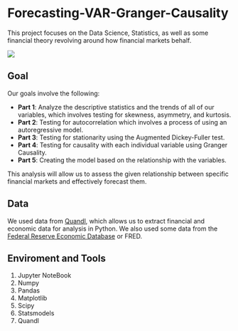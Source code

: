 # Forecasting-VAR-Granger-Causality

This project focuses on the Data Science, Statistics, as well as some financial theory revolving around how financial markets behalf. 

![](https://kidquant.com/post/images/financial_markets.png)

## Goal

Our goals involve the following:

- **Part 1**: Analyze the descriptive statistics and the trends of all of our variables, which involves testing for skewness, asymmetry, and kurtosis.
- **Part 2**: Testing for autocorrelation which involves a process of using an autoregressive model.
- **Part 3**: Testing for stationarity using the Augmented Dickey-Fuller test.
- **Part 4**: Testing for causality with each individual variable using Granger Causality.
- **Part 5**: Creating the model based on the relationship with the variables.

This analysis will allow us to assess the given relationship between specific financial markets and effectively forecast them.

## Data

We used data from [Quandl](https://www.quandl.com/), which allows us to extract financial and economic data for analysis in Python. We also used some data from the [Federal Reserve Economic Database](https://fred.stlouisfed.org/) or FRED.

## Enviroment and Tools

1. Jupyter NoteBook
2. Numpy
3. Pandas
4. Matplotlib
5. Scipy
6. Statsmodels
7. Quandl
